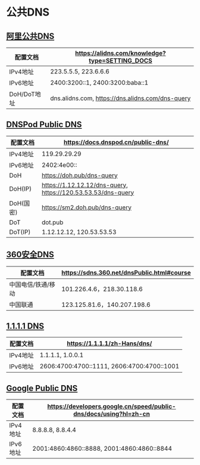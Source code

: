 # 公共DNS

## [阿里公共DNS](https://alidns.com/)
| 配置文档    | https://alidns.com/knowledge?type=SETTING_DOCS   |
|-----------|--------------------------------------------------|
| IPv4地址    | 223.5.5.5, 223.6.6.6                             |
| IPv6地址    | 2400:3200::1, 2400:3200:baba::1                  |
| DoH/DoT地址 | dns.alidns.com, https://dns.alidns.com/dns-query |

## [DNSPod Public DNS](https://www.dnspod.cn/products/publicdns)
| 配置文档  | https://docs.dnspod.cn/public-dns/                           |
|-----------|--------------------------------------------------------------|
| IPv4地址  | 119.29.29.29                                                 |
| IPv6地址  | 2402:4e00::                                                  |
| DoH       | https://doh.pub/dns-query                                    |
| DoH(IP)   | https://1.12.12.12/dns-query, https://120.53.53.53/dns-query |
| DoH(国密) | https://sm2.doh.pub/dns-query                                |
| DoT       | dot.pub                                                      |
| DoT(IP)   | 1.12.12.12, 120.53.53.53                                     |

## [360安全DNS](https://sdns.360.net/index.html)
| 配置文档           | https://sdns.360.net/dnsPublic.html#course |
|----------------|--------------------------------------------|
| 中国电信/铁通/移动 | 101.226.4.6，218.30.118.6                   |
| 中国联通           | 123.125.81.6，140.207.198.6                 |

## [1.1.1.1 DNS](https://1.1.1.1/zh-Hans/dns/)
| 配置文档 | https://1.1.1.1/zh-Hans/dns/               |
|--------|--------------------------------------------|
| IPv4地址 | 1.1.1.1, 1.0.0.1                           |
| IPv6地址 | 2606:4700:4700::1111, 2606:4700:4700::1001 |

## [Google Public DNS](https://developers.google.cn/speed/public-dns?hl=zh-cn)
| 配置文档 | https://developers.google.cn/speed/public-dns/docs/using?hl=zh-cn |
|--------|-------------------------------------------------------------------|
| IPv4地址 | 8.8.8.8, 8.8.4.4                                                  |
| IPv6地址 | 2001:4860:4860::8888, 2001:4860:4860::8844                        |
